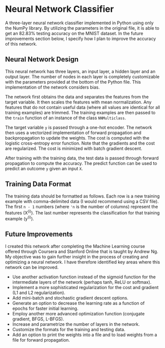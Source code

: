# Neural Network Classifier

A three-layer neural network classifier implemented in Python using only the NumPy library.
By utilizing the parameters in the original file, it is able to get an 82.83% testing accuracy on the MNIST dataset. In the future improvements section below, I specify how I plan to improve the accuracy of this network.


## Neural Network Design

This neural network has three layers, an input layer, a hidden layer and an output layer. The number of nodes in each layer is completely customizable with the parameters provided at the bottom of the Python file. This implementation of the network considers bias.

The network first obtains the data and separates the features from the target variable. It then scales the features with mean normalization. Any features that do not contain useful data (where all values are identical for all training examples) are trimmed. The training examples are then passed to the `train` function of an instance of the class `NNMulticlass`.

The target variable `y` is passed through a one-hot encoder. The network then uses a vectorized implementation of forward propagation and backpropagation to update the weights. The cost is computed with the logistic cross-entropy error function. Note that the gradients and the cost are regularized. The cost is minimized with batch gradient descent.

After training with the training data, the test data is passed through forward propagation to compute the accuracy. The predict function can be used to predict an outcome `y` given an input `X`. 


## Training Data Format

The training data should be formatted as follows. Each row is a new training example with comma-delimited data (I would recommend using a CSV file). The first `n - 1` numbers (where `'n` is the number of columns) represent the features (X<sup>(i)</sup>). The last number represents the classification for that training example (y<sup>(i)</sup>).


## Future Improvements

I created this network after completing the Machine Learning course offered through Coursera and Stanford Online that is taught by Andrew Ng. My objective was to gain further insight in the process of creating and optimizing a neural network. I have therefore identified key areas where this network can be improved.
* Use another activation function instead of the sigmoid function for the intermediate layers of the network (perhaps tanh, ReLU or softmax).
* Implement a more sophisticated regularization for the cost and gradient (L1 and L2 regularization).
* Add mini-batch and stochastic gradient descent options.
* Generate an option to decrease the learning rate as a function of epochs for faster initial learning.
* Employ another more advanced optimization function (conjugate gradient, BFGS, L-BFGS).
* Increase and parametrize the number of layers in the network.
* Customize the formats for the training and testing data.
* Add an option to print the weights into a file and to load weights from a file for forward propagation.


